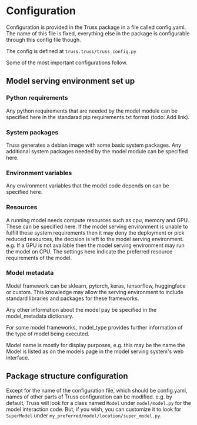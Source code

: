 # Configuration

Configuration is provided in the Truss package in a file called config.yaml.
The name of this file is fixed, everything else in the package is configurable
through this config file though.

The config is defined at
`truss.truss/truss_config.py`

Some of the most important configurations follow.

## Model serving environment set up

### Python requirements
Any python requirements that are needed by the model module can be specified
here in the standarad pip requirements.txt format (todo: Add link).

### System packages
Truss generates a debian image with some basic system packages. Any
additional system packages needed by the model module can be specified here.

### Environment variables
Any environment variables that the model code depends on can be specified here.

### Resources
A running model needs compute resources such as cpu, memory and GPU. These can
be specified here. If the model serving environment is unable to fulfill these
system requirements then it may deny the deployment or pick reduced resources,
the decision is left to the model serving environment. e.g. If a GPU is not
available then the model serving environment may run the model on CPU. The
settings here indicate the preferred resource requirements of the model.

### Model metadata
Model framework can be sklearn, pytorch, keras, tensorflow, huggingface or
custom. This knowledge may allow the serving environment to include standard
libraries and packages for these frameworks.

Any other information about the model pay be specified in the model_metadata
dictionary.

For some model frameworks, model_type provides further information of the type
of model being executed.

Model name is mostly for display purposes, e.g. this may be the name the Model
is listed as on the models page in the model serving system's web interface.

## Package structure configuration
Except for the name of the configuration file, which should be config.yaml,
names of other parts of Truss configuration can be modified. e.g. by default,
Truss will look for a class named `Model` under `model/model.py` for the
model interaction code. But, if you wish, you can customize it to look for
`SuperModel` under `my_preferred/model/location/super_model.py`.
